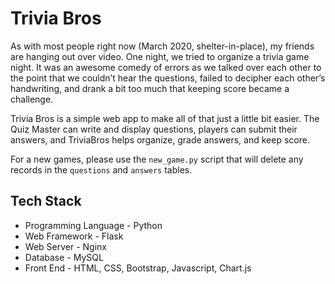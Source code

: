 # Trivia Bros
As with most people right now (March 2020, shelter-in-place), my friends are hanging out over video. One night, we tried to organize a trivia game night. It was an awesome comedy of errors as we talked over each other to the point that we couldn’t hear the questions, failed to decipher each other’s handwriting, and drank a bit too much that keeping score became a challenge.

Trivia Bros is a simple web app to make all of that just a little bit easier. The Quiz Master can write and display questions, players can submit their answers, and TriviaBros helps organize, grade answers, and keep score.

For a new games, please use the `new_game.py` script that will delete any records in the `questions` and `answers` tables.

## Tech Stack
* Programming Language - Python
* Web Framework - Flask
* Web Server - Nginx
* Database - MySQL
* Front End - HTML, CSS, Bootstrap, Javascript, Chart.js
